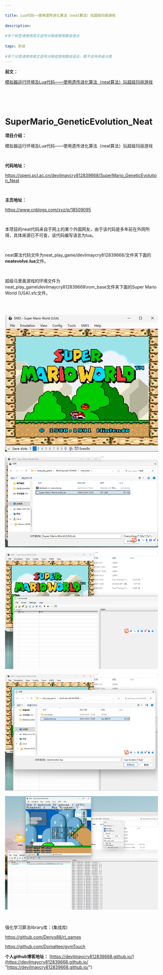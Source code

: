 ```yaml
---

title: Lua代码——使用遗传进化算法（neat算法）玩超级玛丽游戏
 
description: 

#多个标签请使用英文逗号分隔或使用数组语法

tags: 杂谈

#多个分类请使用英文逗号分隔或使用数组语法，暂不支持多级分类
---
```


**前文：**

[模拟器运行环境及Lua代码——使用遗传进化算法（neat算法）玩超级玛丽游戏](https://www.cnblogs.com/xyz/p/18509095)

<br/>













<br/>

<br/>

# SuperMario_GeneticEvolution_Neat



**项目介绍：**

模拟器运行环境及Lua代码——使用遗传进化算法（neat算法）玩超级玛丽游戏

<br/>

**代码地址：**

<https://openi.pcl.ac.cn/devilmaycry812839668/SuperMario_GeneticEvolution_Neat>

<br/>

**主页地址：**

<https://www.cnblogs.com/xyz/p/18509095>

<br/>

本项目的neat代码来自于网上的某个外国网友，由于该代码是多年前在外网所得，具体来源已不可查，该代码编写语言为lua。

<br/>

neat算法代码文件为neat_play_game/devilmaycry812839668/文件夹下面的**neatevolve.lua**文件。

<br/>

超级马里奥游戏的环境文件为neat_play_game\devilmaycry812839668\rom_base文件夹下面的Super Mario World (USA).sfc文件。



<br/>

<br/>

![截图20241027144725](./2024_10_27_4_模拟器运行环境及Lua代码——使用遗传进化算法（neat算法）玩超级玛丽游戏.assets/截图20241027144725.png)



![截图20241027144824](./2024_10_27_4_模拟器运行环境及Lua代码——使用遗传进化算法（neat算法）玩超级玛丽游戏.assets/截图20241027144824.png)



![截图20241027144858](./2024_10_27_4_模拟器运行环境及Lua代码——使用遗传进化算法（neat算法）玩超级玛丽游戏.assets/截图20241027144858.png)



![截图20241027144919](./2024_10_27_4_模拟器运行环境及Lua代码——使用遗传进化算法（neat算法）玩超级玛丽游戏.assets/截图20241027144919.png)



![截图20241027145006](./2024_10_27_4_模拟器运行环境及Lua代码——使用遗传进化算法（neat算法）玩超级玛丽游戏.assets/截图20241027145006.png)

<br/>

强化学习算法library库：(集成库)

https://github.com/Denys88/rl_games



https://github.com/Domattee/gymTouch







**个人github博客地址：**
[https://devilmaycry812839668.github.io/](https://devilmaycry812839668.github.io/ "https://devilmaycry812839668.github.io/")